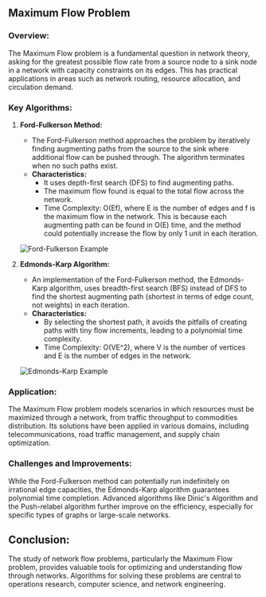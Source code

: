 ## Maximum Flow Problem

### Overview:

The Maximum Flow problem is a fundamental question in network theory, asking for the greatest possible flow rate from a source node to a sink node in a network with capacity constraints on its edges. This has practical applications in areas such as network routing, resource allocation, and circulation demand.

### Key Algorithms:

1. **Ford-Fulkerson Method:**
   - The Ford-Fulkerson method approaches the problem by iteratively finding augmenting paths from the source to the sink where additional flow can be pushed through. The algorithm terminates when no such paths exist.
   - **Characteristics:**
     - It uses depth-first search (DFS) to find augmenting paths.
     - The maximum flow found is equal to the total flow across the network.
     - Time Complexity: O(Ef), where E is the number of edges and f is the maximum flow in the network. This is because each augmenting path can be found in O(E) time, and the method could potentially increase the flow by only 1 unit in each iteration.

   ![Ford-Fulkerson Example](https://upload.wikimedia.org/wikipedia/commons/9/98/Max_flow.svg)

2. **Edmonds-Karp Algorithm:**
   - An implementation of the Ford-Fulkerson method, the Edmonds-Karp algorithm, uses breadth-first search (BFS) instead of DFS to find the shortest augmenting path (shortest in terms of edge count, not weights) in each iteration. 
   - **Characteristics:**
     - By selecting the shortest path, it avoids the pitfalls of creating paths with tiny flow increments, leading to a polynomial time complexity.
     - Time Complexity: O(VE^2), where V is the number of vertices and E is the number of edges in the network.
     
   ![Edmonds-Karp Example](https://upload.wikimedia.org/wikipedia/commons/f/f6/Edmonds-Karp_flow_example.gif)

### Application:

The Maximum Flow problem models scenarios in which resources must be maximized through a network, from traffic throughput to commodities distribution. Its solutions have been applied in various domains, including telecommunications, road traffic management, and supply chain optimization.

### Challenges and Improvements:

While the Ford-Fulkerson method can potentially run indefinitely on irrational edge capacities, the Edmonds-Karp algorithm guarantees polynomial time completion. Advanced algorithms like Dinic's Algorithm and the Push-relabel algorithm further improve on the efficiency, especially for specific types of graphs or large-scale networks.

## Conclusion:

The study of network flow problems, particularly the Maximum Flow problem, provides valuable tools for optimizing and understanding flow through networks. Algorithms for solving these problems are central to operations research, computer science, and network engineering.
